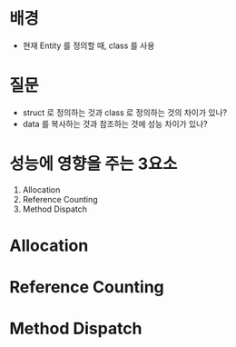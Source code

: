 # 배경
- 현재 Entity 를 정의할 때, class 를 사용

# 질문
- struct 로 정의하는 것과 class 로 정의하는 것의 차이가 있나?
- data 를 복사하는 것과 참조하는 것에 성능 차이가 있나?

# 성능에 영향을 주는 3요소
1. Allocation
2. Reference Counting
3. Method Dispatch

# Allocation




# Reference Counting




# Method Dispatch


